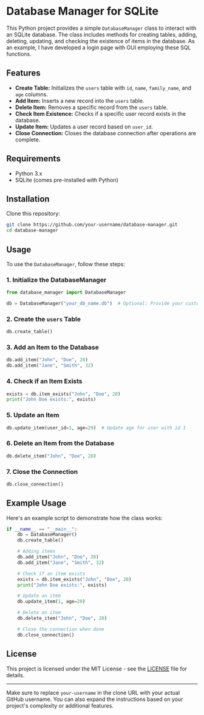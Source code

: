 # Database Manager for SQLite

This Python project provides a simple `DatabaseManager` class to interact with an SQLite database. The class includes methods for creating tables, adding, deleting, updating, and checking the existence of items in the database. As an example, I have developed a login page with GUI employing these SQL functions.

## Features

- **Create Table:** Initializes the `users` table with `id`, `name`, `family_name`, and `age` columns.
- **Add Item:** Inserts a new record into the `users` table.
- **Delete Item:** Removes a specific record from the `users` table.
- **Check Item Existence:** Checks if a specific user record exists in the database.
- **Update Item:** Updates a user record based on `user_id`.
- **Close Connection:** Closes the database connection after operations are complete.

## Requirements

- Python 3.x
- SQLite (comes pre-installed with Python)

## Installation

Clone this repository:

   ```bash
   git clone https://github.com/your-username/database-manager.git
   cd database-manager
   ```

## Usage

To use the `DatabaseManager`, follow these steps:

### 1. Initialize the DatabaseManager

```python
from database_manager import DatabaseManager

db = DatabaseManager("your_db_name.db")  # Optional: Provide your custom DB name
```

### 2. Create the `users` Table

```python
db.create_table()
```

### 3. Add an Item to the Database

```python
db.add_item("John", "Doe", 28)
db.add_item("Jane", "Smith", 32)
```

### 4. Check if an Item Exists

```python
exists = db.item_exists("John", "Doe", 28)
print("John Doe exists:", exists)
```

### 5. Update an Item

```python
db.update_item(user_id=1, age=29)  # Update age for user with id 1
```

### 6. Delete an Item from the Database

```python
db.delete_item("John", "Doe", 28)
```

### 7. Close the Connection

```python
db.close_connection()
```

## Example Usage

Here's an example script to demonstrate how the class works:

```python
if __name__ == "__main__":
    db = DatabaseManager()
    db.create_table()

    # Adding items
    db.add_item("John", "Doe", 28)
    db.add_item("Jane", "Smith", 32)

    # Check if an item exists
    exists = db.item_exists("John", "Doe", 28)
    print("John Doe exists:", exists)

    # Update an item
    db.update_item(1, age=29)

    # Delete an item
    db.delete_item("John", "Doe", 28)

    # Close the connection when done
    db.close_connection()
```

## License

This project is licensed under the MIT License - see the [LICENSE](LICENSE) file for details.

---

Make sure to replace `your-username` in the clone URL with your actual GitHub username. You can also expand the instructions based on your project's complexity or additional features.
